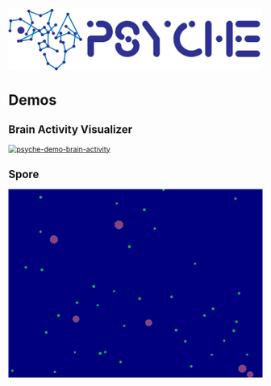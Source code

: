 ![Logo](../media/psyche-logo-2-light.png)
# Demos

## Brain Activity Visualizer
[![psyche-demo-brain-activity](../media/psyche-demo-brain-activity.gif)](../media/psyche-demo-brain-activity.mp4)

## Spore
[![psyche-demo-spore](../media/psyche-demo-spore.gif)](../media/psyche-demo-spore.mp4)
